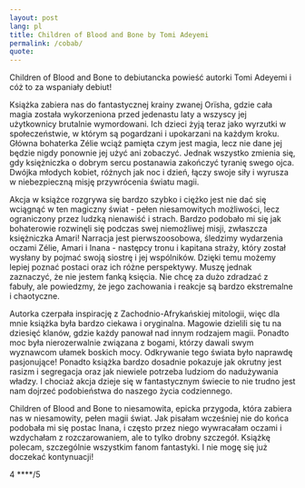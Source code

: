 ```yaml
---
layout: post
lang: pl
title: Children of Blood and Bone by Tomi Adeyemi
permalink: /cobab/
quote:
---
```

Children of Blood and Bone to debiutancka powieść autorki Tomi Adeyemi i cóż to za wspaniały debiut!

Książka zabiera nas do fantastycznej krainy zwanej Orïsha, gdzie cała magia została wykorzeniona przed jedenastu laty a wszyscy jej użytkownicy brutalnie wymordowani. Ich dzieci żyją teraz jako wyrzutki w społeczeństwie, w którym są pogardzani i upokarzani na każdym kroku. Główna bohaterka Zélie wciąż pamięta czym jest magia, lecz nie dane jej będzie nigdy ponownie jej użyć ani zobaczyć. Jednak wszystko zmienia się, gdy księżniczka o dobrym sercu postanawia zakończyć tyranię swego ojca. Dwójka młodych kobiet, różnych jak noc i dzień, łączy swoje siły i wyrusza w niebezpieczną misję przywrócenia światu magii.

Akcja w książce rozgrywa się bardzo szybko i ciężko jest nie dać się wciągnąć w ten magiczny świat - pełen niesamowitych możliwości, lecz ograniczony przez ludzką nienawiść i strach. Bardzo podobało mi się jak bohaterowie rozwinęli się podczas swej niemożliwej misji, zwłaszcza księżniczka Amari!
Narracja jest pierwszoosobowa, śledzimy wydarzenia oczami Zélie, Amari i Inana - następcy tronu i kapitana straży, który został wysłany by pojmać swoją siostrę i jej wspólników. Dzięki temu możemy lepiej poznać postaci oraz ich różne perspektywy. Muszę jednak zaznaczyć, że nie jestem fanką księcia. Nie chcę za dużo zdradzać z fabuły, ale powiedzmy, że jego zachowania i reakcje są bardzo ekstremalne i chaotyczne.

Autorka czerpała inspirację z Zachodnio-Afrykańskiej mitologii, więc dla mnie książka była bardzo ciekawa i oryginalna. Magowie dzielili się tu na dziesięć klanów, gdzie każdy panował nad innym rodzajem magii. Ponadto moc była nierozerwalnie związana z bogami, którzy dawali swym wyznawcom ułamek boskich mocy. Odkrywanie tego świata było naprawdę pasjonujące!
Ponadto książka bardzo dosadnie pokazuje jak okrutny jest rasizm i segregacja oraz jak niewiele potrzeba ludziom do nadużywania władzy. I chociaż akcja dzieje się w fantastycznym świecie to nie trudno jest nam dojrzeć podobieństwa do naszego życia codziennego.

Children of Blood and Bone to niesamowita, epicka przygoda, która zabiera nas w niesamowity, pełen magii świat. Jak pisałam wcześniej nie do końca podobała mi się postac Inana, i często przez niego wywracałam oczami i wzdychałam z rozczarowaniem, ale to tylko drobny szczegół. Książkę polecam, szczególnie wszystkim fanom fantastyki. I nie mogę się już doczekać kontynuacji! 

4 ****/5
